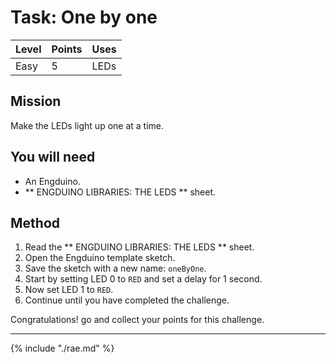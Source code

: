 
# Task: One by one

| Level| Points | Uses |
| ------ |------|------|
| Easy | 5 | LEDs |

## Mission

Make the LEDs light up one at a time. 

## You will need
* An Engduino.
* ** ENGDUINO LIBRARIES: THE LEDS ** sheet.

## Method
1. Read the ** ENGDUINO LIBRARIES: THE LEDS ** sheet.
2. Open the Engduino template sketch.
3. Save the sketch with a new name: ```oneByOne```.
4. Start by setting LED 0 to ```RED``` and set a delay for 1 second.
5. Now set LED 1 to ```RED```.
6. Continue until you have completed the challenge.



Congratulations! go and collect your points for this challenge.

---
{% include "./rae.md" %}
